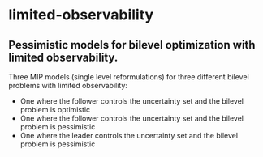 # limited-observability
## Pessimistic models for bilevel optimization with limited observability.

Three MIP models (single level reformulations) for three different bilevel problems with limited observability:
- One where the follower controls the uncertainty set and the bilevel problem is optimistic 
- One where the follower controls the uncertainty set and the bilevel problem is pessimistic
- One where the leader controls the uncertainty set and the bilevel problem is pessimistic
